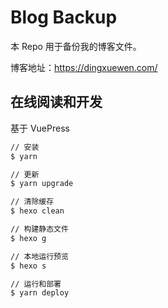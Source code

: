 # Blog Backup

本 Repo 用于备份我的博客文件。

博客地址：https://dingxuewen.com/

## 在线阅读和开发

基于 VuePress

```bash
// 安装
$ yarn

// 更新
$ yarn upgrade

// 清除缓存
$ hexo clean

// 构建静态文件
$ hexo g

// 本地运行预览
$ hexo s

// 运行和部署
$ yarn deploy
```

